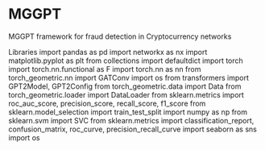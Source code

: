 # MGGPT
MGGPT framework for fraud detection in Cryptocurrency networks

Libraries
import pandas as pd
import networkx as nx
import matplotlib.pyplot as plt
from collections import defaultdict
import torch
import torch.nn.functional as F
import torch.nn as nn
from torch_geometric.nn import GATConv
import os
from transformers import GPT2Model, GPT2Config
from torch_geometric.data import Data
from torch_geometric.loader import DataLoader
from sklearn.metrics import roc_auc_score, precision_score, recall_score, f1_score
from sklearn.model_selection import train_test_split
import numpy as np
from sklearn.svm import SVC
from sklearn.metrics import classification_report, confusion_matrix, roc_curve, precision_recall_curve
import seaborn as sns
import os
